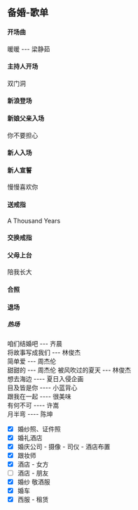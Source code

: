 ## 备婚-歌单

#### 开场曲
暖暖 --- 梁静茹  

#### 主持人开场
双门洞
#### 新浪登场
#### 新娘父亲入场
你不要担心
#### 新人入场
#### 新人宣誓
慢慢喜欢你
#### 送戒指
A Thousand Years
#### 交换戒指
#### 父母上台
陪我长大
#### 合照
#### 退场


##### 热场
咱们结婚吧 --- 齐晨    
将故事写成我们 --- 林俊杰     
简单爱 --- 周杰伦     
甜甜的 --- 周杰伦
被风吹过的夏天 --- 林俊杰     
想去海边 ---- 夏日入侵企画        
目及皆是你 ---- 小蓝背心     
跟我在一起 ---- 很美味    
有何不可 ---- 许嵩        
月半弯 ---- 陈坤     



- [x] 婚纱照、证件照
- [x] 婚礼酒店
- [x] 婚庆公司 - 摄像 - 司仪 - 酒店布置 
- [x] 跟妆师
- [x] 酒店 - 女方
- [ ] 酒店 - 朋友
- [x] 婚纱 敬酒服
- [x] 婚车
- [x] 西服  - 租赁
